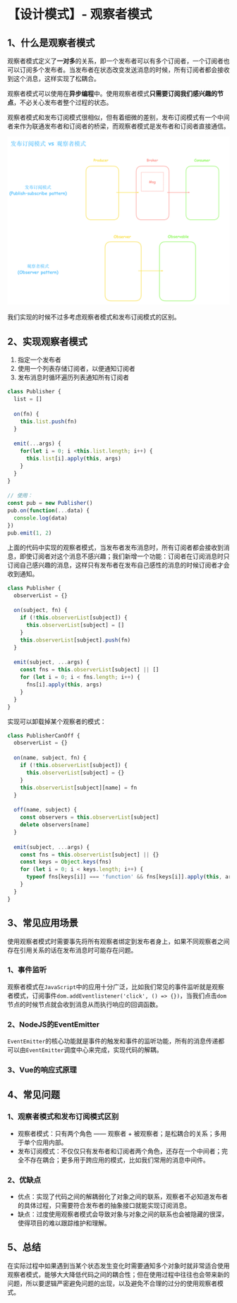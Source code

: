 # 【设计模式】- 观察者模式

## 1、什么是观察者模式

观察者模式定义了**一对多**的关系，即一个发布者可以有多个订阅者，一个订阅者也可以订阅多个发布者。当发布者在状态改变发送消息的时候，所有订阅者都会接收到这个消息，这样实现了松耦合。

观察者模式可以使用在**异步编程**中。使用观察者模式**只需要订阅我们感兴趣的节点**，不必关心发布者整个过程的状态。

观察者模式和发布订阅模式很相似，但有着细微的差别，发布订阅模式有一个中间者来作为联通发布者和订阅者的桥梁，而观察者模式是发布者和订阅者直接通信。

![](./diff.jpg)

我们实现的时候不过多考虑观察者模式和发布订阅模式的区别。

## 2、实现观察者模式
1. 指定一个发布者
2. 使用一个列表存储订阅者，以便通知订阅者
3. 发布消息时循环遍历列表通知所有订阅者
```js
class Publisher {
  list = []

  on(fn) {
    this.list.push(fn)
  }

  emit(...args) {
    for(let i = 0; i <this.list.length; i++) {
      this.list[i].apply(this, args)
    }
  }
}

// 使用：
const pub = new Publisher()
pub.on(function(...data) {
  console.log(data)
})
pub.emit(1, 2)
```

上面的代码中实现的观察者模式，当发布者发布消息时，所有订阅者都会接收到消息，即使订阅者对这个消息不感兴趣；我们新增一个功能：订阅者在订阅消息时只订阅自己感兴趣的消息，这样只有发布者在发布自己感性的消息的时候订阅者才会收到通知。
```js
class Publisher {
  observerList = {}

  on(subject, fn) {
    if (!this.observerList[subject]) {
      this.observerList[subject] = []
    }
    this.observerList[subject].push(fn)
  }

  emit(subject, ...args) {
    const fns = this.observerList[subject] || []
    for (let i = 0; i < fns.length; i++) {
      fns[i].apply(this, args)
    }
  }
}
```
实现可以卸载掉某个观察者的模式：
```js
class PublisherCanOff {
  observerList = {}

  on(name, subject, fn) {
    if (!this.observerList[subject]) {
      this.observerList[subject] = {}
    }
    this.observerList[subject][name] = fn
  }

  off(name, subject) {
    const observers = this.observerList[subject]
    delete observers[name]
  }

  emit(subject, ...args) {
    const fns = this.observerList[subject] || {}
    const keys = Object.keys(fns)
    for (let i = 0; i < keys.length; i++) {
      typeof fns[keys[i]] === 'function' && fns[keys[i]].apply(this, args)
    }
  }
}
```

## 3、常见应用场景

使用观察者模式时需要事先将所有观察者绑定到发布者身上，如果不同观察者之间存在引用关系的话在发布消息时可能存在问题。

### 1、事件监听

观察者模式在`JavaScript`中的应用十分广泛，比如我们常见的事件监听就是观察者模式，订阅事件`dom.addEventlistener('click', () => {})`，当我们点击`dom`节点的时候节点就会收到消息从而执行响应的回调函数。

### 2、NodeJS的EventEmitter

`EventEmitter`的核心功能就是事件的触发和事件的监听功能，所有的消息传递都可以由`EventEmitter`调度中心来完成，实现代码的解耦。

### 3、Vue的响应式原理

## 4、常见问题

### 1、观察者模式和发布订阅模式区别
- 观察者模式：只有两个角色 —— 观察者 + 被观察者；是松耦合的关系；多用于单个应用内部。
- 发布订阅模式：不仅仅只有发布者和订阅者两个角色，还存在一个中间者；完全不存在耦合；更多用于跨应用的模式，比如我们常用的消息中间件。

### 2、优缺点
- 优点：实现了代码之间的解耦弱化了对象之间的联系，观察者不必知道发布者的具体过程，只需要符合发布者的抽象接口就能实现订阅消息。
- 缺点：过度使用观察者模式会导致对象与对象之间的联系也会被隐藏的很深，使得项目的难以跟踪维护和理解。

## 5、总结

在实际过程中如果遇到当某个状态发生变化时需要通知多个对象时就非常适合使用观察者模式，能够大大降低代码之间的耦合性；但在使用过程中往往也会带来新的问题，所以要逻辑严密避免问题的出现，以及避免不合理的过分的使用观察者模式。
